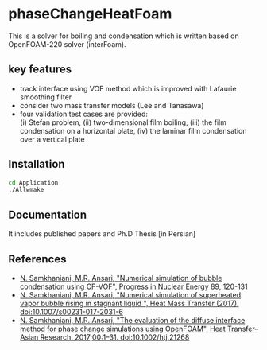 # phaseChangeHeatFoam
This is a solver for boiling and condensation which is written based on OpenFOAM-220 solver (interFoam).
## key features
* track interface using VOF method which is improved with Lafaurie smoothing filter
* consider two mass transfer models (Lee and Tanasawa)
* four validation test cases are provided:  
  (i) Stefan problem, 
  (ii) two-dimensional film boiling,
  (iii) the film condensation on a horizontal plate, 
  (iv) the laminar film condensation over a vertical plate

## Installation
```bash
cd Application
./Allwmake
```

## Documentation
It includes published papers and Ph.D Thesis [in Persian] 


## References
* [N. Samkhaniani, M.R. Ansari, "Numerical simulation of bubble condensation using CF-VOF", Progress in Nuclear Energy 89, 120-131](http://www.sciencedirect.com/science/article/pii/S0149197016300269)
* [N. Samkhaniani, M.R. Ansari, "Numerical simulation of superheated vapor bubble rising in stagnant liquid ", Heat Mass Transfer (2017). doi:10.1007/s00231-017-2031-6](https://link.springer.com/article/10.1007/s00231-017-2031-6)
* [N. Samkhaniani, M.R. Ansari, "The evaluation of the diffuse interface method for phase change simulations using OpenFOAM", Heat Transfer–Asian Research. 2017;00:1–31. doi:10.1002/htj.21268](http://onlinelibrary.wiley.com/doi/10.1002/htj.21268/full)
